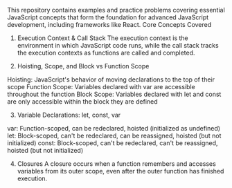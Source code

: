 This repository contains examples and practice problems covering essential JavaScript concepts that form the foundation for advanced JavaScript development, including frameworks like React.
Core Concepts Covered

1. Execution Context & Call Stack
The execution context is the environment in which JavaScript code runs, while the call stack tracks the execution contexts as functions are called and completed.

2. Hoisting, Scope, and Block vs Function Scope

Hoisting: JavaScript's behavior of moving declarations to the top of their scope
Function Scope: Variables declared with var are accessible throughout the function
Block Scope: Variables declared with let and const are only accessible within the block they are defined

3. Variable Declarations: let, const, var

var: Function-scoped, can be redeclared, hoisted (initialized as undefined)
let: Block-scoped, can't be redeclared, can be reassigned, hoisted (but not initialized)
const: Block-scoped, can't be redeclared, can't be reassigned, hoisted (but not initialized)

4. Closures
A closure occurs when a function remembers and accesses variables from its outer scope, even after the outer function has finished execution.
